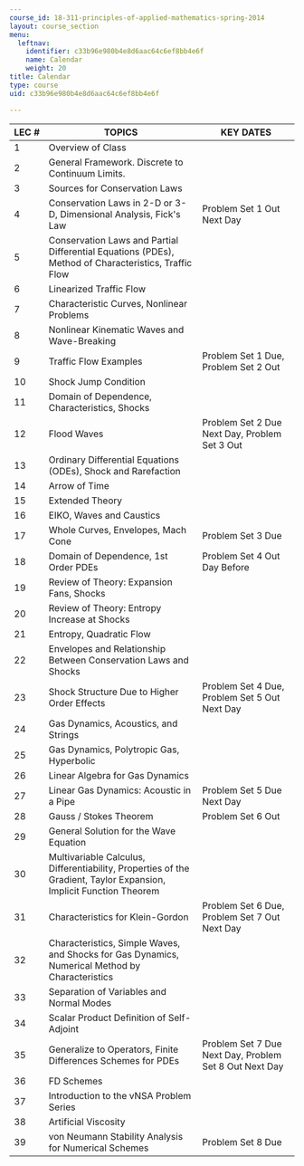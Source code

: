```yaml
---
course_id: 18-311-principles-of-applied-mathematics-spring-2014
layout: course_section
menu:
  leftnav:
    identifier: c33b96e980b4e8d6aac64c6ef8bb4e6f
    name: Calendar
    weight: 20
title: Calendar
type: course
uid: c33b96e980b4e8d6aac64c6ef8bb4e6f

---
```


| LEC # | TOPICS | KEY DATES |
| --- | --- | --- |
| 1 | Overview of Class | &nbsp; |
| 2 | General Framework. Discrete to Continuum Limits. | &nbsp; |
| 3 | Sources for Conservation Laws | &nbsp; |
| 4 | Conservation Laws in 2-D or 3-D, Dimensional Analysis, Fick's Law | Problem Set 1 Out Next Day |
| 5 | Conservation Laws and Partial Differential Equations (PDEs), Method of Characteristics, Traffic Flow | &nbsp; |
| 6 | Linearized Traffic Flow | &nbsp; |
| 7 | Characteristic Curves, Nonlinear Problems | &nbsp; |
| 8 | Nonlinear Kinematic Waves and Wave-Breaking | &nbsp; |
| 9 | Traffic Flow Examples | Problem Set 1 Due, Problem Set 2 Out |
| 10 | Shock Jump Condition | &nbsp; |
| 11 | Domain of Dependence, Characteristics, Shocks | &nbsp; |
| 12 | Flood Waves | Problem Set 2 Due Next Day, Problem Set 3 Out |
| 13 | Ordinary Differential Equations (ODEs), Shock and Rarefaction | &nbsp; |
| 14 | Arrow of Time | &nbsp; |
| 15 | Extended Theory | &nbsp; |
| 16 | EIKO, Waves and Caustics | &nbsp; |
| 17 | Whole Curves, Envelopes, Mach Cone | Problem Set 3 Due |
| 18 | Domain of Dependence, 1st Order PDEs | Problem Set 4 Out Day Before |
| 19 | Review of Theory: Expansion Fans, Shocks | &nbsp; |
| 20 | Review of Theory: Entropy Increase at Shocks | &nbsp; |
| 21 | Entropy, Quadratic Flow | &nbsp; |
| 22 | Envelopes and Relationship Between Conservation Laws and Shocks | &nbsp; |
| 23 | Shock Structure Due to Higher Order Effects | Problem Set 4 Due, Problem Set 5 Out Next Day |
| 24 | Gas Dynamics, Acoustics, and Strings | &nbsp; |
| 25 | Gas Dynamics, Polytropic Gas, Hyperbolic | &nbsp; |
| 26 | Linear Algebra for Gas Dynamics | &nbsp; |
| 27 | Linear Gas Dynamics: Acoustic in a Pipe | Problem Set 5 Due Next Day |
| 28 | Gauss / Stokes Theorem | Problem Set 6 Out |
| 29 | General Solution for the Wave Equation | &nbsp; |
| 30 | Multivariable Calculus, Differentiability, Properties of the Gradient, Taylor Expansion, Implicit Function Theorem | &nbsp; |
| 31 | Characteristics for Klein-Gordon | Problem Set 6 Due, Problem Set 7 Out Next Day |
| 32 | Characteristics, Simple Waves, and Shocks for Gas Dynamics, Numerical Method by Characteristics | &nbsp; |
| 33 | Separation of Variables and Normal Modes | &nbsp; |
| 34 | Scalar Product Definition of Self-Adjoint | &nbsp; |
| 35 | Generalize to Operators, Finite Differences Schemes for PDEs | Problem Set 7 Due Next Day, Problem Set 8 Out Next Day |
| 36 | FD Schemes | &nbsp; |
| 37 | Introduction to the vNSA Problem Series | &nbsp; |
| 38 | Artificial Viscosity | &nbsp; |
| 39 | von Neumann Stability Analysis for Numerical Schemes | Problem Set 8 Due